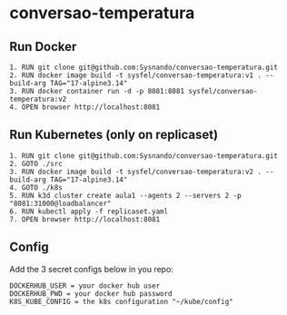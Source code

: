 # conversao-temperatura

## Run Docker
```
1. RUN git clone git@github.com:Sysnando/conversao-temperatura.git
2. RUN docker image build -t sysfel/conversao-temperatura:v1 . --build-arg TAG="17-alpine3.14"
3. RUN docker container run -d -p 8081:8081 sysfel/conversao-temperatura:v2
4. OPEN browser http://localhost:8081
```

## Run Kubernetes (only on replicaset)
```
1. RUN git clone git@github.com:Sysnando/conversao-temperatura.git
2. GOTO ./src
3. RUN docker image build -t sysfel/conversao-temperatura:v2 . --build-arg TAG="17-alpine3.14"
4. GOTO ./k8s 
5. RUN k3d cluster create aula1 --agents 2 --servers 2 -p "8081:31000@loadbalancer"
6. RUN kubectl apply -f replicaset.yaml
7. OPEN browser http://localhost:8081
```

## Config
Add the 3 secret configs below in you repo:

```
DOCKERHUB_USER = your docker hub user
DOCKERHUB_PWD = your docker hub password
K8S_KUBE_CONFIG = the k8s configuration "~/kube/config"
```
